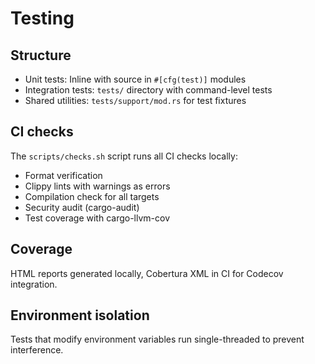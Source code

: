 # Testing

## Structure

- Unit tests: Inline with source in `#[cfg(test)]` modules
- Integration tests: `tests/` directory with command-level tests
- Shared utilities: `tests/support/mod.rs` for test fixtures

## CI checks

The `scripts/checks.sh` script runs all CI checks locally:
- Format verification
- Clippy lints with warnings as errors
- Compilation check for all targets
- Security audit (cargo-audit)
- Test coverage with cargo-llvm-cov

## Coverage

HTML reports generated locally, Cobertura XML in CI for Codecov integration.

## Environment isolation

Tests that modify environment variables run single-threaded to prevent interference.
